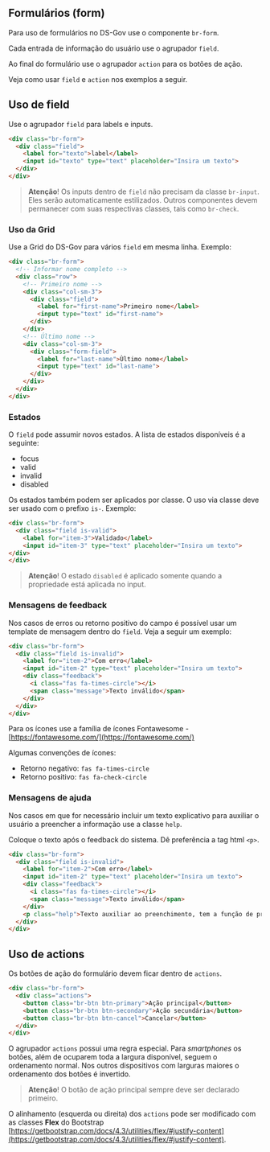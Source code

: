 ## Formulários (form)

Para uso de formulários no DS-Gov use o componente `br-form`.

Cada entrada de informação do usuário use o agrupador `field`.

Ao final do formulário use o agrupador `action` para os botões de ação.

Veja como usar `field` e `action` nos exemplos a seguir.

## Uso de field

Use o agrupador `field` para labels e inputs.

```html
<div class="br-form">
  <div class="field">
    <label for="texto">label</label>
    <input id="texto" type="text" placeholder="Insira um texto">
  </div>
</div>
```

> **Atenção**! Os inputs dentro de `field` não precisam da classe `br-input`. Eles serão automaticamente estilizados. Outros componentes devem permanecer com suas respectivas classes, tais como `br-check`.

### Uso da Grid

Use a Grid do DS-Gov para vários `field` em mesma linha. Exemplo:

```html
<div class="br-form">
  <!-- Informar nome completo -->
  <div class="row">
    <!-- Primeiro nome -->
    <div class="col-sm-3">
      <div class="field">
        <label for="first-name">Primeiro nome</label>
        <input type="text" id="first-name">
      </div>
    </div>
    <!-- Último nome -->
    <div class="col-sm-3">
      <div class="form-field">
        <label for="last-name">Ùltimo nome</label>
        <input type="text" id="last-name">
      </div>
    </div>
  </div>
</div>
```

### Estados

O `field` pode assumir novos estados. A lista de estados disponíveis é a seguinte:

- focus
- valid
- invalid
- disabled

Os estados também podem ser aplicados por classe. O uso via classe deve ser usado com o prefixo `is-`. Exemplo:

```html
<div class="br-form">
  <div class="field is-valid">
    <label for="item-3">Validado</label>
    <input id="item-3" type="text" placeholder="Insira um texto">
</div>
</div>
```

> **Atenção**! O estado `disabled` é aplicado somente quando a propriedade está aplicada no input.

### Mensagens de feedback

Nos casos de erros ou retorno positivo do campo é possível usar um template de mensagem dentro do `field`. Veja a seguir um exemplo:

```html
<div class="br-form">
  <div class="field is-invalid">
    <label for="item-2">Com erro</label>
    <input id="item-2" type="text" placeholder="Insira um texto">
    <div class="feedback">
      <i class="fas fa-times-circle"></i>
      <span class="message">Texto inválido</span>
    </div>
  </div>
</div>
```

Para os ícones use a família de ícones Fontawesome - [https://fontawesome.com/](https://fontawesome.com/)

Algumas convenções de ícones:

- Retorno negativo: `fas fa-times-circle`
- Retorno positivo: `fas fa-check-circle`

### Mensagens de ajuda

Nos casos em que for necessário incluir um texto explicativo para auxiliar o usuário a preencher a informação use a classe `help`.

Coloque o texto após o feedback do sistema. Dê preferência a tag html `<p>`.

```html
<div class="br-form">
  <div class="field is-invalid">
    <label for="item-2">Com erro</label>
    <input id="item-2" type="text" placeholder="Insira um texto">
    <div class="feedback">
      <i class="fas fa-times-circle"></i>
      <span class="message">Texto inválido</span>
    </div>
    <p class="help">Texto auxiliar ao preenchimento, tem a função de previnir erros.</p>
  </div>
</div>
```

## Uso de actions

Os botões de ação do formulário devem ficar dentro de `actions`.

```html
<div class="br-form">
  <div class="actions">
    <button class="br-btn btn-primary">Ação principal</button>
    <button class="br-btn btn-secondary">Ação secundária</button>
    <button class="br-btn btn-cancel">Cancelar</button>
  </div>
</div>
```

O agrupador `actions` possui uma regra especial. Para _smartphones_ os botões, além de ocuparem toda a largura disponível, seguem o ordenamento normal. Nos outros dispositivos com larguras maiores o ordenamento dos botões é invertido.

> **Atenção**! O botão de ação principal sempre deve ser declarado primeiro.

O alinhamento (esquerda ou direita) dos `actions` pode ser modificado com as classes **Flex** do Bootstrap [https://getbootstrap.com/docs/4.3/utilities/flex/#justify-content](https://getbootstrap.com/docs/4.3/utilities/flex/#justify-content).
